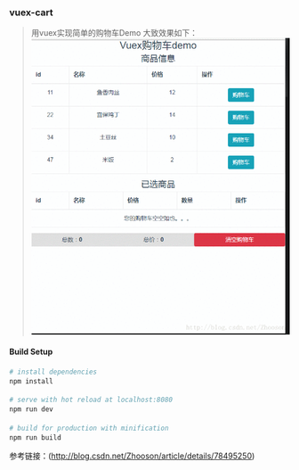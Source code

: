 ### vuex-cart

> 用vuex实现简单的购物车Demo
大致效果如下：
![](./src/assets/20171114144112122.gif)
#### Build Setup

``` bash
# install dependencies
npm install

# serve with hot reload at localhost:8080
npm run dev

# build for production with minification
npm run build
```
参考链接：(http://blog.csdn.net/Zhooson/article/details/78495250)

